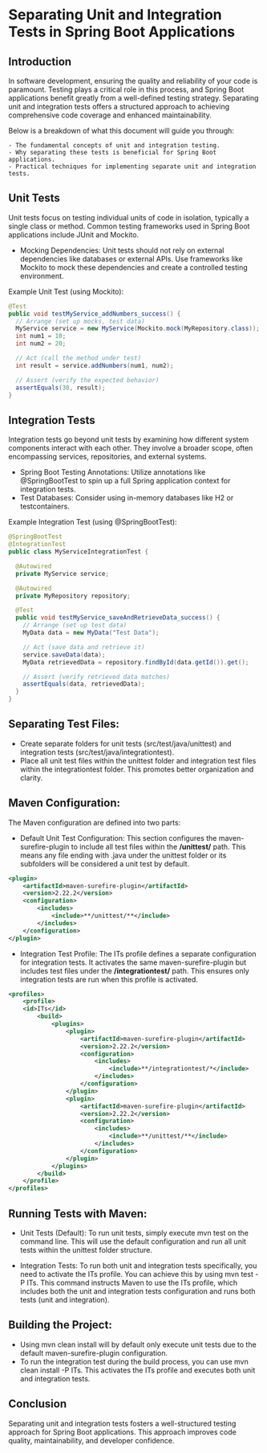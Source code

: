 # Separating Unit and Integration Tests in Spring Boot Applications

## Introduction

In software development, ensuring the quality and reliability of your code is paramount. Testing plays a critical role in this process, and Spring Boot applications benefit greatly from a well-defined testing strategy. Separating unit and integration tests offers a structured approach to achieving comprehensive code coverage and enhanced maintainability.

Below is a breakdown of what this document will guide you through:

    - The fundamental concepts of unit and integration testing.
    - Why separating these tests is beneficial for Spring Boot applications.
    - Practical techniques for implementing separate unit and integration tests.

## Unit Tests

Unit tests focus on testing individual units of code in isolation, typically a single class or method. Common testing frameworks used in Spring Boot applications include JUnit and Mockito.

- Mocking Dependencies: Unit tests should not rely on external dependencies like databases or external APIs. Use frameworks like Mockito to mock these dependencies and create a controlled testing environment.

Example Unit Test (using Mockito):
```java
@Test
public void testMyService_addNumbers_success() {
  // Arrange (set up mocks, test data)
  MyService service = new MyService(Mockito.mock(MyRepository.class));
  int num1 = 10;
  int num2 = 20;

  // Act (call the method under test)
  int result = service.addNumbers(num1, num2);

  // Assert (verify the expected behavior)
  assertEquals(30, result);
}
```

## Integration Tests

Integration tests go beyond unit tests by examining how different system components interact with each other. They involve a broader scope, often encompassing services, repositories, and external systems.

- Spring Boot Testing Annotations: Utilize annotations like @SpringBootTest to spin up a full Spring application context for integration tests.
- Test Databases: Consider using in-memory databases like H2 or testcontainers.

Example Integration Test (using @SpringBootTest):
```java
@SpringBootTest
@IntegrationTest
public class MyServiceIntegrationTest {

  @Autowired
  private MyService service;

  @Autowired
  private MyRepository repository;

  @Test
  public void testMyService_saveAndRetrieveData_success() {
    // Arrange (set up test data)
    MyData data = new MyData("Test Data");

    // Act (save data and retrieve it)
    service.saveData(data);
    MyData retrievedData = repository.findById(data.getId()).get();

    // Assert (verify retrieved data matches)
    assertEquals(data, retrievedData);
  }
}
```

## Separating Test Files:

- Create separate folders for unit tests (src/test/java/unittest) and integration tests (src/test/java/integrationtest).
- Place all unit test files within the unittest folder and integration test files within the integrationtest folder. This promotes better organization and clarity.

## Maven Configuration:

The Maven configuration are defined into two parts:
- Default Unit Test Configuration: This section configures the maven-surefire-plugin to include all test files within the **/unittest/** path. This means any file ending with .java under the unittest folder or its subfolders will be considered a unit test by default.

```xml
<plugin>
    <artifactId>maven-surefire-plugin</artifactId>
    <version>2.22.2</version>
    <configuration>
        <includes>
            <include>**/unittest/**</include>
        </includes>
    </configuration>
</plugin>
```

- Integration Test Profile: The ITs profile defines a separate configuration for integration tests. It activates the same maven-surefire-plugin but includes test files under the **/integrationtest/** path. This ensures only integration tests are run when this profile is activated.
```xml
<profiles>
    <profile>
    <id>ITs</id>
        <build>
            <plugins>
                <plugin>
                    <artifactId>maven-surefire-plugin</artifactId>
                    <version>2.22.2</version>
                    <configuration>
                        <includes>
                            <include>**/integrationtest/*</include>
                        </includes>
                    </configuration>
                </plugin>
                <plugin>
                    <artifactId>maven-surefire-plugin</artifactId>
                    <version>2.22.2</version>
                    <configuration>
                        <includes>
                            <include>**/unittest/**</include>
                        </includes>
                    </configuration>
                </plugin>
            </plugins>
        </build>
    </profile>
</profiles>
```

## Running Tests with Maven:

- Unit Tests (Default): To run unit tests, simply execute mvn test on the command line. This will use the default configuration and run all unit tests within the unittest folder structure.

- Integration Tests: To run both unit and integration tests specifically, you need to activate the ITs profile. You can achieve this by using mvn test -P ITs. This command instructs Maven to use the ITs profile, which includes both the unit and integration tests configuration and runs both tests (unit and integration).

## Building the Project:

- Using mvn clean install will by default only execute unit tests due to the default maven-surefire-plugin configuration.
- To run the integration test during the build process, you can use mvn clean install -P ITs. This activates the ITs profile and executes both unit and integration tests.



## Conclusion

Separating unit and integration tests fosters a well-structured testing approach for Spring Boot applications. This approach improves code quality, maintainability, and developer confidence. 
